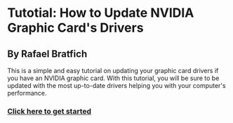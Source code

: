 Tutotial: How to Update NVIDIA Graphic Card's Drivers
=====
## By Rafael Bratfich

This is a simple and easy tutorial on updating your graphic card drivers if you have an NVIDIA graphic card. With this tutorial, you will be sure to be updated with the most up-to-date drivers helping you with your computer's performance.

### [Click here to get started](../DriverTutorial.md)
